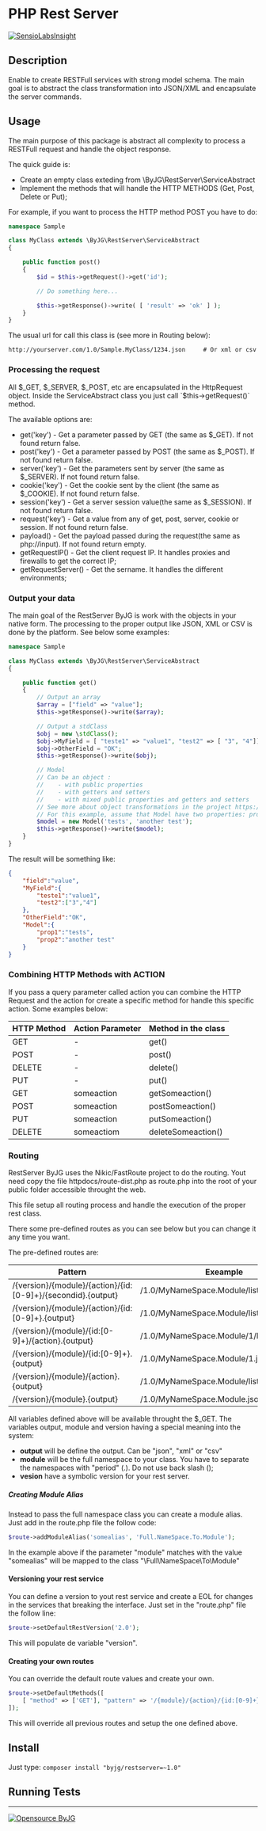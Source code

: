 # PHP Rest Server
[![SensioLabsInsight](https://insight.sensiolabs.com/projects/40968662-27b2-4a31-9872-a29bdd68da2b/mini.png)](https://insight.sensiolabs.com/projects/40968662-27b2-4a31-9872-a29bdd68da2b)

## Description

Enable to create RESTFull services with strong model schema. The main goal is to abstract the class transformation 
into JSON/XML and encapsulate the server commands.

## Usage

The main purpose of this package is abstract all complexity to process a RESTFull request and handle the object response. 

The quick guide is:

- Create an empty class exteding from \ByJG\RestServer\ServiceAbstract
- Implement the methods that will handle the HTTP METHODS (Get, Post, Delete or Put);

For example, if you want to process the HTTP method POST you have to do:

```php
namespace Sample

class MyClass extends \ByJG\RestServer\ServiceAbstract
{

    public function post()
    {
        $id = $this->getRequest()->get('id');

        // Do something here...

        $this->getResponse()->write( [ 'result' => 'ok' ] );
    }
}
```

The usual url for call this class is (see more in Routing below):

```
http://yourserver.com/1.0/Sample.MyClass/1234.json     # Or xml or csv
```

### Processing the request

All $_GET, $_SERVER, $_POST, etc are encapsulated in the HttpRequest object. Inside the ServiceAbstract class you just call
`$this->getRequest()` method. 

The available options are:
* get('key') - Get a parameter passed by GET (the same as $_GET). If not found return false.
* post('key') - Get a parameter passed by POST (the same as $_POST). If not found return false.
* server('key') - Get the parameters sent by server (the same as $_SERVER). If not found return false.
* cookie('key') - Get the cookie sent by the client (the same as $_COOKIE). If not found return false.
* session('key') - Get a server session value(the same as $_SESSION). If not found return false.
* request('key') - Get a value from any of get, post, server, cookie or session. If not found return false.
* payload() - Get the payload passed during the request(the same as php://input). If not found return empty.
* getRequestIP() - Get the client request IP. It handles proxies and firewalls to get the correct IP;
* getRequestServer() - Get the sername. It handles the different environments;


### Output your data 

The main goal of the RestServer ByJG is work with the objects in your native form. The processing to the proper output like
JSON, XML or CSV is done by the platform. See below some examples:

```php
namespace Sample

class MyClass extends \ByJG\RestServer\ServiceAbstract
{

    public function get()
    {
        // Output an array
        $array = ["field" => "value"];
        $this->getResponse()->write($array);

        // Output a stdClass
        $obj = new \stdClass();
        $obj->MyField = [ "teste1" => "value1", "test2" => [ "3", "4"]];
        $obj->OtherField = "OK";
        $this->getResponse()->write($obj);

        // Model  
        // Can be an object :
        //    - with public properties 
        //    - with getters and setters
        //    - with mixed public properties and getters and setters
        // See more about object transformations in the project https://github.com/byjg/anydataset
        // For this example, assume that Model have two properties: prop1 and prop2
        $model = new Model('tests', 'another test');
        $this->getResponse()->write($model);
    }
}
```

The result will be something like:

```json
{
    "field":"value",
    "MyField":{
        "teste1":"value1",
        "test2":["3","4"]
    },
    "OtherField":"OK",
    "Model":{
        "prop1":"tests",
        "prop2":"another test"
    }
}
```


### Combining HTTP Methods with ACTION

If you pass a query parameter called action you can combine the HTTP Request and the action for create a specific method for
handle this specific action. Some examples below:


| HTTP Method  | Action Parameter | Method in the class  |
|--------------|------------------|----------------------|
| GET          | -                | get()                |
| POST         | -                | post()               |
| DELETE       | -                | delete()             |
| PUT          | -                | put()                |
| GET          | someaction       | getSomeaction()      |
| POST         | someaction       | postSomeaction()     |
| PUT          | someaction       | putSomeaction()      |
| DELETE       | someactiom       | deleteSomeaction()   |


### Routing

RestServer ByJG uses the Nikic/FastRoute project to do the routing. Yout need copy the file httpdocs/route-dist.php as route.php
into the root of your public folder accessible throught the web.

This file setup all routing process and handle the execution of the proper rest class.

There some pre-defined routes as you can see below but you can change it any time you want.

The pre-defined routes are:

| Pattern                                                        | Exeample                                 |
|----------------------------------------------------------------|------------------------------------------|
| /{version}/{module}/{action}/{id:[0-9]+}/{secondid}.{output}   | /1.0/MyNameSpace.Module/list/1/2345.json |
| /{version}/{module}/{action}/{id:[0-9]+}.{output}              | /1.0/MyNameSpace.Module/list/1.json      |
| /{version}/{module}/{id:[0-9]+}/{action}.{output}              | /1.0/MyNameSpace.Module/1/list.json      |
| /{version}/{module}/{id:[0-9]+}.{output}                       | /1.0/MyNameSpace.Module/1.json           |
| /{version}/{module}/{action}.{output}                          | /1.0/MyNameSpace.Module/list.json        |
| /{version}/{module}.{output}                                   | /1.0/MyNameSpace.Module.json             |

All variables defined above will be available throught the $_GET. The variables output, module and version having a special
meaning into the system:

- **output** will be define the output. Can be "json", "xml" or "csv"
- **module** will be the full namespace to your class. You have to separate the namespaces with "period" (.). Do not use back slash (\);
- **vesion** have a symbolic version for your rest server.

##### Creating Module Alias

Instead to pass the full namespace class you can create a module alias. Just add in the route.php file the follow code:

```php
$route->addModuleAlias('somealias', 'Full.NameSpace.To.Module');
```

In the example above if the parameter "module" matches with the value "somealias" will be mapped to the class "\Full\NameSpace\To\Module"


#### Versioning your rest service

You can define a version to yout rest service and create a EOL for changes in the services that breaking the interface. Just set in the "route.php" file the follow line:

```php
$route->setDefaultRestVersion('2.0');
```

This will populate de variable "version".

#### Creating your own routes

You can override the default route values and create your own.

```php
$route->setDefaultMethods([
	[ "method" => ['GET'], "pattern" => '/{module}/{action}/{id:[0-9]+}.{output}', "handler" => 'service' ],
]);
```

This will override all previous routes and setup the one defined above.

## Install

Just type: `composer install "byjg/restserver=~1.0"`

## Running Tests


----
[![Opensource ByJG](http://opensource.byjg.com/images/2_corporate/logo.png)](http://opensource.byjg.com)
